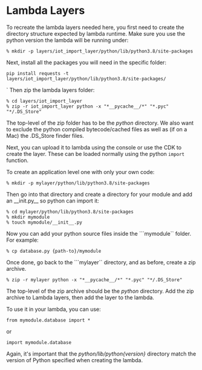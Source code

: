 # Lambda Layers

To recreate the lambda layers needed here, you first need to create the directory structure
expected by lambda runtime. Make sure you use the python version the lambda will be running
under:

```
% mkdir -p layers/iot_import_layer/python/lib/python3.8/site-packages
```

Next, install all the packages you will need in the specific folder:

```
pip install requests -t layers/iot_import_layer/python/lib/python3.8/site-packages/
```
`
Then zip the lambda layers folder:

```
% cd layers/iot_import_layer
% zip -r iot_import_layer python -x "*__pycache__/*" "*.pyc" "*/.DS_Store"
```

The top-level of the zip folder has to be the _python_ directory. We also want to exclude the python compiled bytecode/cached
files as well as (if on a Mac) the .DS_Store finder files.

Next, you can upload it to lambda using the console or use the CDK to create the layer. These
can be loaded normally using the python ```import``` function.

To create an application level one with only your own code:

```
% mkdir -p mylayer/python/lib/python3.8/site-packages
```

Then go into that directory and create a directory for your module and add an \_\_init.py\_\_
so python can import it:

```
% cd mylayer/python/lib/python3.8/site-packages
% mkdir mymodule
% touch mymodule/__init__.py
```

Now you can add your python source files inside the ```mymodule`` folder. For example:

```
% cp database.py {path-to}/mymodule
```

Once done, go back to the ```mylayer`` directory, and as before, create a zip archive.

```
% zip -r mylayer python -x "*__pycache__/*" "*.pyc" "*/.DS_Store"
```

The top-level of the zip archive should be the _python_ directory. Add the zip archive
to Lambda layers, then add the layer to the lambda.

To use it in your lambda, you can use:

```
from mymodule.database import *
```
or
```
import mymodule.database
```

Again, it's important that the _python/lib/python{version}_ directory match the version
of Python specified when creating the lambda.
